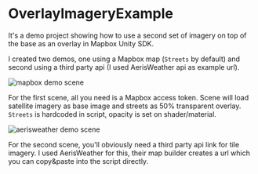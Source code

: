 # OverlayImageryExample

It's a demo project showing how to use a second set of imagery on top of the base as an overlay in Mapbox Unity SDK.

I created two demos, one using a Mapbox map (`Streets` by default) and second using a third party api (I used AerisWeather api as example url).

![mapbox demo scene](https://i.imgur.com/9gQNwAW.jpg)    

For the first scene, all you need is a Mapbox access token. Scene will load satellite imagery as base image and streets as 50% transparent overlay. `Streets` is hardcoded in script, opacity is set on shader/material.

![aerisweather demo scene](https://i.imgur.com/GxYMrQE.jpg)    

For the second scene, you'll obviously need a third party api link for tile imagery. I used AerisWeather for this, their map builder creates a url which you can copy&paste into the script directly.
